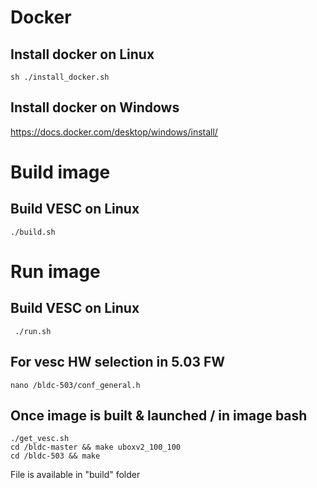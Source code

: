 # Docker

## Install docker on Linux
```
sh ./install_docker.sh
``` 

## Install docker on Windows

https://docs.docker.com/desktop/windows/install/

# Build image

## Build VESC on Linux
```
./build.sh
``` 

# Run image

## Build VESC on Linux
```
 ./run.sh
``` 

## For vesc HW selection in 5.03 FW
``` 
nano /bldc-503/conf_general.h 
``` 
 
## Once image is built & launched / in image bash

```
./get_vesc.sh
cd /bldc-master && make uboxv2_100_100
cd /bldc-503 && make
``` 
File is available in "build" folder
